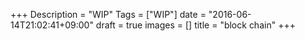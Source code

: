+++
Description = "WIP"
Tags = ["WIP"]
date = "2016-06-14T21:02:41+09:00"
draft = true
images = []
title = "block chain"
+++

